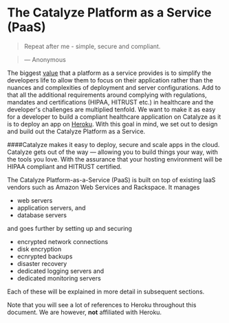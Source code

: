 # The Catalyze Platform as a Service (PaaS)

>   Repeat after me - simple, secure and compliant.

>   — Anonymous

The biggest [value][2] that a platform as a service provides is to simplify the developers life to allow them to focus on their application rather than the nuances and complexities of deployment and server configurations. Add to that all the additional requirements around complying with regulations, mandates and certifications (HIPAA, HITRUST etc.) in healthcare and the developer's challenges are multiplied tenfold. We want to make it as easy for a developer to build a compliant healthcare application on Catalyze as it is to deploy an app on [Heroku][1]. With this goal in mind, we set out to design and build out the Catalyze Platform as a Service.

[1]: <http://www.heroku.com>
[2]: <http://www.quora.com/In-lay-man-terms-what-is-the-value-that-Heroku-brings-to-the-user-I-presume-that-anyone-can-install-and-host-Ruby-on-any-servers-Then-what-makes-Heroku-so-special>

####Catalyze makes it easy to deploy, secure and scale apps in the cloud. Catalyze gets out of the way — allowing you to build things your way, with the tools you love. With the assurance that your hosting environment will be HIPAA compliant and HITRUST certified.

The Catalyze Platform-as-a-Service (PaaS) is built on top of existing IaaS vendors such as Amazon Web Services and Rackspace. It manages

* web servers
* application servers, and
* database servers

and goes further by setting up and securing
* encrypted network connections
* disk encryption
* ecnrypted backups
* disaster recovery
* dedicated logging servers and
* dedicated monitoring servers

Each of these will be explained in more detail in subsequent sections.

Note that you will see a lot of references to Heroku throughout this document. We are however, **not** affiliated with Heroku.

